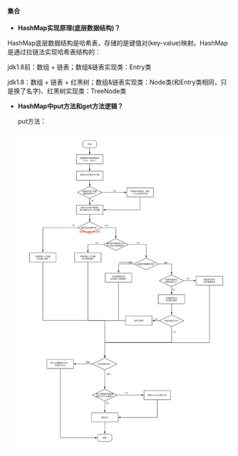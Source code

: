 #### 集合

- **HashMap实现原理(底层数据结构)？**

 HashMap底层数据结构是哈希表，存储的是键值对(key-value)映射。HashMap是通过拉链法实现哈希表结构的：
 
 jdk1.8前：数组 + 链表；数组&链表实现类：Entry类
 
 jdk1.8：数组 + 链表 + 红黑树；数组&链表实现类：Node类(和Entry类相同，只是换了名字)、红黑树实现类：TreeNode类
 
- **HashMap中put方法和get方法逻辑？**

	put方法：
	
	![图片加载失败](/Knowledge/其他文件/HashMap_put.jpg)